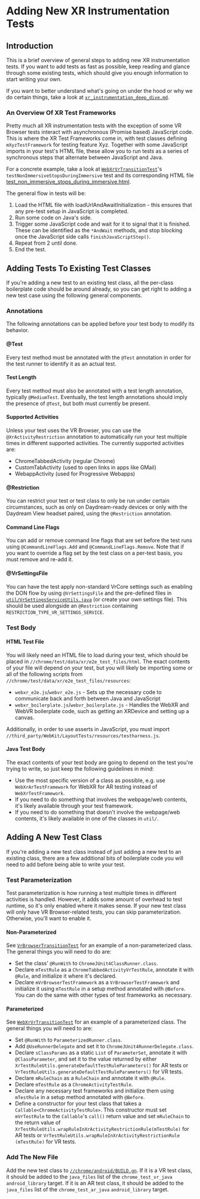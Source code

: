 # Adding New XR Instrumentation Tests

## Introduction

This is a brief overview of general steps to adding new XR instrumentation
tests. If you want to add tests as fast as possible, keep reading and glance
through some existing tests, which should give you enough information to start
writing your own.

If you want to better understand what's going on under the hood or why we do
certain things, take a look at
[`xr_instrumentation_deep_dive.md`][xr_instrumentation_deep_dive].

### An Overview Of XR Test Frameworks

Pretty much all XR instrumentation tests with the exception of some VR Browser
tests interact with asynchronous (Promise based) JavaScript code. This is where
the XR Test Frameworks come in, with test classes defining `mXyzTestFramework`
for testing feature Xyz. Together with some JavaScript imports in your test's
HTML file, these allow you to run tests as a series of synchronous steps that
alternate between JavaScript and Java.

For a concrete example, take a look at
[`WebXrVrTransitionTest`][webxr_vr_transition_test]'s
`testNonImmersiveStopsDuringImmersive` test and its corresponding HTML file
[test_non_immersive_stops_during_immersive.html][webxr_vr_transition_test_html].

The general flow in tests will be:

1. Load the HTML file with loadUrlAndAwaitInitialization - this ensures that any
   pre-test setup in JavaScript is completed.
2. Run some code on Java's side.
3. Trigger some JavaScript code and wait for it to signal that it is finished.
   These can be identified as the `*AndWait` methods, and stop blocking once the
   JavaScript side calls `finishJavaScriptStep()`.
4. Repeat from 2 until done.
5. End the test.

## Adding Tests To Existing Test Classes

If you're adding a new test to an existing test class, all the per-class
boilerplate code should be around already, so you can get right to adding a new
test case using the following general components.

### Annotations

The following annotations can be applied before your test body to modify its
behavior.

#### @Test

Every test method must be annotated with the `@Test` annotation in order for the
test runner to identify it as an actual test.

#### Test Length

Every test method must also be annotated with a test length annotation,
typically `@MediumTest`. Eventually, the test length annotations should imply
the presence of `@Test`, but both must currently be present.

#### Supported Activities

Unless your test uses the VR Browser, you can use the `@XrActivityRestriction`
annotation to automatically run your test multiple times in different supported
activities. The currently supported activities are:

* ChromeTabbedActivity (regular Chrome)
* CustomTabActivity (used to open links in apps like GMail)
* WebappActivity (used for Progressive Webapps)

#### @Restriction

You can restrict your test or test class to only be run under certain
circumstances, such as only on Daydream-ready devices or only with the Daydream
View headset paired, using the `@Restriction` annotation.

#### Command Line Flags

You can add or remove command line flags that are set before the test runs using
`@CommandLineFlags.Add` and `@CommandLineFlags.Remove`. Note that if you want to
override a flag set by the test class on a per-test basis, you must remove and
re-add it.

#### @VrSettingsFile

You can have the test apply non-standard VrCore settings such as enabling the
DON flow by using `@VrSettingsFile` and the pre-defined files in
[`util/VrSettingsServiceUtils.java`][vr_settings_service_utils] (or create your
own settings file). This should be used alongside an `@Restriction` containing
`RESTRICTION_TYPE_VR_SETTINGS_SERVICE`.

### Test Body

#### HTML Test File

You will likely need an HTML file to load during your test, which should be
placed in `//chrome/test/data/xr/e2e_test_files/html`. The exact contents of
your file will depend on your test, but you will likely be importing some or all
of the following scripts from `//chrome/test/data/xr/e2e_test_files/resources`:

* `webxr_e2e.js`/`webvr_e2e.js` - Sets up the necessary code to communicate back
  and forth between Java and JavaScript
* `webxr_boilerplate.js`/`webvr_boilerplate.js` - Handles the WebXR and WebVR
  boilerplate code, such as getting an XRDevice and setting up a canvas.

Additionally, in order to use asserts in JavaScript, you must import
`//third_party/WebKit/LayoutTests/resources/testharness.js`.

#### Java Test Body

The exact contents of your test body are going to depend on the test you're
trying to write, so just keep the following guidelines in mind:

* Use the most specific version of a class as possible, e.g. use
`WebXrArTestFramework` for WebXR for AR testing instead of `WebXrTestFramework`.
* If you need to do something that involves the webpage/web contents, it's
  likely available through your test framework.
* If you need to do something that doesn't involve the webpage/web contents,
  it's likely available in one of the classes in `util/`.

## Adding A New Test Class

If you're adding a new test class instead of just adding a new test to an
existing class, there are a few additional bits of boilerplate code you will
need to add before being able to write your test.

### Test Parameterization

Test parameterization is how running a test multiple times in different
activities is handled. However, it adds some amount of overhead to test runtime,
so it's only enabled where it makes sense. If your new test class will only have
VR Browser-related tests, you can skip parameterization. Otherwise, you'll want
to enable it.

#### Non-Parameterized

See [`VrBrowserTransitionTest`][vr_browser_transition_test] for an example of a
non-parameterized class. The general things you will need to do are:

* Set the class' `@RunWith` to `ChromeJUnit4ClassRunner.class`.
* Declare `mTestRule` as a `ChromeTabbedActivityVrTestRule`, annotate it with
  `@Rule`, and initialize it where it's declared.
* Declare `mVrBrowserTestFramework` as a `VrBrowserTestFramework` and initialize
  it using `mTestRule` in a setup method annotated with `@Before`. You can do
  the same with other types of test frameworks as necessary.

#### Parameterized

See [`WebXrVrTransitionTest`][webxr_vr_transition_test] for an example of a
parameterized class. The general things you will need to are:

* Set `@RunWith` to `ParameterizedRunner.class`.
* Add `@UseRunnerDelegate` and set it to `ChromeJUnit4RunnerDelegate.class`.
* Declare `sClassParams` as a static `List` of `ParameterSet`, annotate it with
  `@ClassParameter`, and set it to the value returned by either
  `XrTestRuleUtils.generateDefaultTestRuleParameters()` for AR tests or
  `VrTestRuleUtils.generateDefaultTestRuleParameters()` for VR tests.
* Declare `mRuleChain` as a `RuleChain` and annotate it with `@Rule`.
* Declare `mTestRule` as a `ChromeActivityTestRule`.
* Declare any necessary test frameworks and initialize them using `mTestRule` in
  a setup method annotated with `@Before`.
* Define a constructor for your test class that takes a
  `Callable<ChromeActivityTestRule>`. This constructor must set `mVrTestRule` to
  the `Callable`'s `call()` return value and set `mRuleChain` to the return
  value of `XrTestRuleUtils.wrapRuleInXrActivityRestrictionRule(mTestRule)`
  for AR tests or `VrTestRuleUtils.wrapRuleInXrActivityRestrictionRule
  (mTestRule)` for VR tests.

### Add The New File

Add the new test class to [`//chrome/android/BUILD.gn`][build_gn]. If it is a VR
test class, it should be added to the `java_files` list of the
`chrome_test_vr_java` `android_library` target. If it is an AR test class, it
should be added to the `java_files` list of the `chrome_test_ar_java`
`android_library` target.


[xr_instrumentation_deep_dive]: https://chromium.googlesource.com/chromium/src/+/master/chrome/android/javatests/src/org/chromium/chrome/browser/vr/xr_instrumentation_deep_dive.md
[webxr_vr_transition_test]: https://chromium.googlesource.com/chromium/src/+/master/chrome/android/javatests/src/org/chromium/chrome/browser/vr/WebXrVrTransitionTest.java
[webxr_vr_transition_test_html]: https://chromium.googlesource.com/chromium/src/+/master/chrome/test/data/xr/e2e_test_files/html/test_non_immersive_stops_during_immersive.html
[vr_settings_service_utils]: https://chromium.googlesource.com/chromium/src/+/master/chrome/android/javatests/src/org/chromium/chrome/browser/vr/util/VrSettingsServiceUtils.java
[vr_browser_transition_test]: https://chromium.googlesource.com/chromium/src/+/master/chrome/android/javatests/src/org/chromium/chrome/browser/vr/VrBrowserTransitionTest.java
[build_gn]: https://chromium.googlesource.com/chromium/src/+/master/chrome/android/BUILD.gn